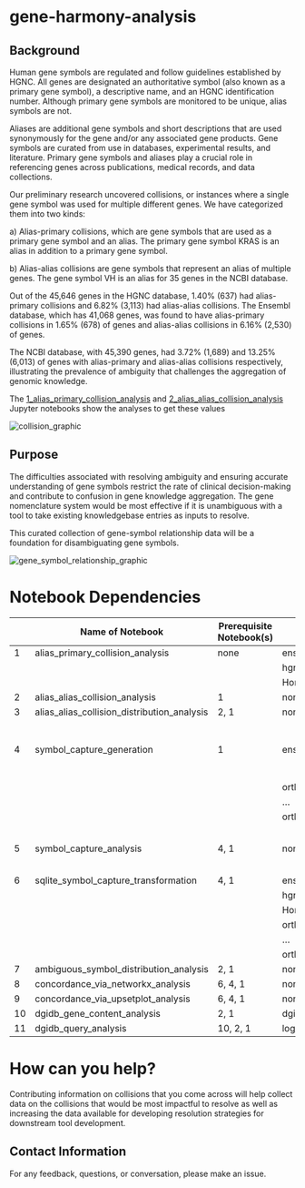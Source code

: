 # gene-harmony-analysis

## Background

Human gene symbols are regulated and follow guidelines established by HGNC. All genes are designated an authoritative symbol (also known as a primary gene symbol), a descriptive name, and an HGNC identification number. Although primary gene symbols are monitored to be unique, alias symbols are not. 

Aliases are additional gene symbols and short descriptions that are used synonymously for the gene and/or any associated gene products. Gene symbols are curated from use in databases, experimental results, and literature. Primary gene symbols and aliases play a crucial role in referencing genes across publications, medical records, and data collections. 

Our preliminary research uncovered collisions, or instances where a single gene symbol was used for multiple different genes. We have categorized them into two kinds: 

a) Alias-primary collisions, which are gene symbols that are used as a primary gene symbol and an alias. The primary gene symbol KRAS is an alias in addition to a primary gene symbol. 

b) Alias-alias collisions are gene symbols that represent an alias of multiple genes. The gene symbol VH is an alias for 35 genes in the NCBI database. 

Out of the 45,646 genes in the HGNC database, 1.40% (637) had alias-primary collisions and 6.82% (3,113) had alias-alias collisions. 
The Ensembl database, which has 41,068 genes, was found to have alias-primary collisions in 1.65% (678) of genes and alias-alias collisions in 6.16% (2,530) of genes. 

The NCBI database, with 45,390 genes, had 3.72% (1,689) and 13.25% (6,013) of genes with alias-primary and alias-alias collisions respectively, illustrating the prevalence of ambiguity that challenges the aggregation of genomic knowledge. 

The [1_alias_primary_collision_analysis](./analysis/1_alias_primary_collision_analysis.ipynb) and [2_alias_alias_collision_analysis](./analysis/alias-alias_collision_analysis.ipynb) Jupyter notebooks show the analyses to get these values

![collision_graphic][def]

## Purpose

The difficulties associated with resolving ambiguity and ensuring accurate understanding of gene symbols restrict the rate of clinical decision-making and contribute to confusion in gene knowledge aggregation. The gene nomenclature system would be most effective if it is unambiguous with a tool to take existing knowledgebase entries as inputs to resolve. 

This curated collection of gene-symbol relationship data will be a foundation for disambiguating gene symbols.

![gene_symbol_relationship_graphic][def]

# Notebook Dependencies
|   | Name of Notebook                            | Prerequisite Notebook(s) | Input files                            | Notes  |
|---|---------------------------------------------|--------------------------|----------------------------------------|---|
| 1 | alias_primary_collision_analysis            | none                     | ensg_biomart_gene20240626.txt          |   |
|   |                                             |                          | hgnc_biomart_gene20240626.txt          |   |
|   |                                             |                          | Homo_sapiens.gene_info20240627         |   |
| 2 | alias_alias_collision_analysis              | 1                        | none                                   |   |
| 3 | alias_alias_collision_distribution_analysis | 2, 1                     | none                                   |   |
| 4 | symbol_capture_generation                   | 1                        | ensg_mart_export_dros_murin_ortho.txt  | takes longer than an hour to run  |
|   |                                             |                          | ortholog_set_1_df.txt                  |   |
|   |                                             |                          | …                                      |   |
|   |                                             |                          | ortholog_set_10_df.txt                 |   |
| 5 | symbol_capture_analysis                     | 4, 1                     | none                                   | one cell needs to run overnight  |
| 6 | sqlite_symbol_capture_transformation        | 4, 1                     | ensg_biomart_gene20240626.txt          |   |
|   |                                             |                          | hgnc_biomart_gene20240626.txt          |   |
|   |                                             |                          | Homo_sapiens.gene_info20240627         |   |
|   |                                             |                          | ortholog_set_1_df.txt                  |   |
|   |                                             |                          | …                                      |   |
|   |                                             |                          | ortholog_set_10_df.txt                 |   |
| 7 | ambiguous_symbol_distribution_analysis      | 2, 1                     | none                                   |   |
| 8 | concordance_via_networkx_analysis           | 6, 4, 1                  | none                                   |   |
| 9 | concordance_via_upsetplot_analysis          | 6, 4, 1                  | none                                   |   |
| 10 | dgidb_gene_content_analysis      | 2, 1                     | dgidb_genes_JUNE.tsv                                   |   |
| 11 | dgidb_query_analysis           | 10, 2, 1                  | log_data.xlsx                                    |   |      

# How can you help?

Contributing information on collisions that you come across will help collect data on the collisions that would be most impactful to resolve as well as increasing the data available for developing resolution strategies for downstream tool development.

## Contact Information

For any feedback, questions, or conversation, please make an issue.


[def]: https://github.com/cancervariants/gene-harmony-analysis/assets/109570522/91425d67-0884-4fbc-83ab-e7cfd8bd57bd